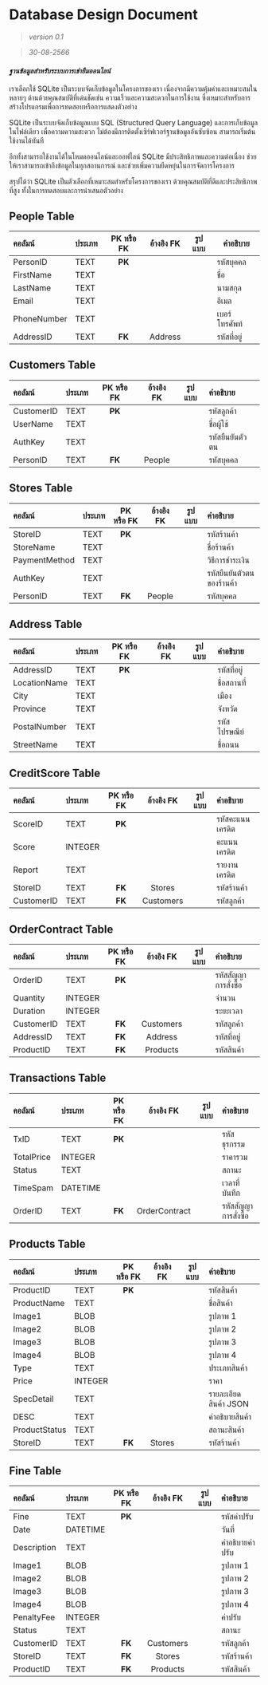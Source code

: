 # Database Design Document

> _version 0.1_

> _30-08-2566_

#### _ฐานข้อมูลสำหรับระบบการเช่ายืมออนไลน์_

เราเลือกใช้ SQLite เป็นระบบจัดเก็บข้อมูลในโครงการของเรา เนื่องจากมีความคุ้มค่าและเหมาะสมในหลายๆ
ด้านด้วยคุณสมบัติที่เด่นชัดเช่น
ความเร็วและความสะดวกในการใช้งาน ซึ่งเหมาะสำหรับการสร้างโปรแกรมเพื่อการทดสอบหรือการแสดงตัวอย่าง

SQLite เป็นระบบจัดเก็บข้อมูลแบบ SQL (Structured Query Language) และการเก็บข้อมูลในไฟล์เดียว เพื่อความความสะดวก
ไม่ต้องมีการติดตั้งเซิร์ฟเวอร์ฐานข้อมูลอันซับซ้อน สามารถเริ่มต้นใช้งานได้ทันที

อีกทั้งสามารถใช้งานได้ในโหมดออนไลน์และออฟไลน์ SQLite มีประสิทธิภาพและความต่อเนื่อง
ช่วยให้เราสามารถเข้าถึงข้อมูลในทุกสถานการณ์
และช่วยเพิ่มความยืดหยุ่นในการจัดการโครงการ

สรุปได้ว่า SQLite เป็นตัวเลือกที่เหมาะสมสำหรับโครงการของเรา ด้วยคุณสมบัติที่ดีและประสิทธิภาพที่สูง
ทั้งในการทดสอบและการนำเสนอตัวอย่าง

## People Table

| คอลัมน์     | ประเภท | PK หรือ FK | อ้างอิง FK | รูปแบบ | คำอธิบาย      |
|:------------|:-------|:----------:|:----------:|:------:|---------------|
| PersonID    | TEXT   |   **PK**   |            |        | รหัสบุคคล     |
| FirstName   | TEXT   |            |            |        | ชื่อ          |
| LastName    | TEXT   |            |            |        | นามสกุล       |
| Email       | TEXT   |            |            |        | อีเมล         |
| PhoneNumber | TEXT   |            |            |        | เบอร์โทรศัพท์ |
| AddressID   | TEXT   |   **FK**   |  Address   |        | รหัสที่อยู่   |

## Customers Table

| คอลัมน์    | ประเภท | PK หรือ FK | อ้างอิง FK | รูปแบบ | คำอธิบาย        |
|:-----------|:-------|:----------:|:----------:|:------:|:----------------|
| CustomerID | TEXT   |   **PK**   |            |        | รหัสลูกค้า      |
| UserName   | TEXT   |            |            |        | ชื่อผู้ใช้      |
| AuthKey    | TEXT   |            |            |        | รหัสยืนยันตัวตน |
| PersonID   | TEXT   |   **FK**   |   People   |        | รหัสบุคคล       |

## Stores Table

| คอลัมน์       | ประเภท | PK หรือ FK | อ้างอิง FK | รูปแบบ | คำอธิบาย                  |
|:--------------|:-------|:----------:|:----------:|:------:|:--------------------------|
| StoreID       | TEXT   |   **PK**   |            |        | รหัสร้านค้า               |
| StoreName     | TEXT   |            |            |        | ชื่อร้านค้า               |
| PaymentMethod | TEXT   |            |            |        | วิธีการชำระเงิน           |
| AuthKey       | TEXT   |            |            |        | รหัสยืนยันตัวตนของร้านค้า |
| PersonID      | TEXT   |   **FK**   |   People   |        | รหัสบุคคล                 |

## Address Table

| คอลัมน์      | ประเภท | PK หรือ FK | อ้างอิง FK | รูปแบบ | คำอธิบาย     |
|:-------------|:-------|:----------:|:----------:|:------:|:-------------|
| AddressID    | TEXT   |   **PK**   |            |        | รหัสที่อยู่  |
| LocationName | TEXT   |            |            |        | ชื่อสถานที่  |
| City         | TEXT   |            |            |        | เมือง        |
| Province     | TEXT   |            |            |        | จังหวัด      |
| PostalNumber | TEXT   |            |            |        | รหัสไปรษณีย์ |
| StreetName   | TEXT   |            |            |        | ชื่อถนน      |

## CreditScore Table

| คอลัมน์    | ประเภท  | PK หรือ FK | อ้างอิง FK | รูปแบบ | คำอธิบาย        |
|:-----------|:--------|:----------:|:----------:|:------:|:----------------|
| ScoreID    | TEXT    |   **PK**   |            |        | รหัสคะแนนเครดิต |
| Score      | INTEGER |            |            |        | คะแนนเครดิต     |
| Report     | TEXT    |            |            |        | รายงานเครดิต    |
| StoreID    | TEXT    |   **FK**   |   Stores   |        | รหัสร้านค้า     |
| CustomerID | TEXT    |   **FK**   | Customers  |        | รหัสลูกค้า      |

## OrderContract Table

| คอลัมน์    | ประเภท  | PK หรือ FK | อ้างอิง FK | รูปแบบ | คำอธิบาย             |
|:-----------|:--------|:----------:|:----------:|:------:|:---------------------|
| OrderID    | TEXT    |   **PK**   |            |        | รหัสสัญญาการสั่งซื้อ |
| Quantity   | INTEGER |            |            |        | จำนวน                |
| Duration   | INTEGER |            |            |        | ระยะเวลา             |
| CustomerID | TEXT    |   **FK**   | Customers  |        | รหัสลูกค้า           |
| AddressID  | TEXT    |   **FK**   |  Address   |        | รหัสที่อยู่          |
| ProductID  | TEXT    |   **FK**   |  Products  |        | รหัสสินค้า           |

## Transactions Table

| คอลัมน์    | ประเภท   | PK หรือ FK |  อ้างอิง FK   | รูปแบบ | คำอธิบาย             |
|:-----------|:---------|:----------:|:-------------:|:------:|:---------------------|
| TxID       | TEXT     |   **PK**   |               |        | รหัสธุรกรรม          |
| TotalPrice | INTEGER  |            |               |        | ราคารวม              |
| Status     | TEXT     |            |               |        | สถานะ                |
| TimeSpam   | DATETIME |            |               |        | เวลาที่บันทึก        |
| OrderID    | TEXT     |   **FK**   | OrderContract |        | รหัสสัญญาการสั่งซื้อ |

## Products Table

| คอลัมน์       | ประเภท  | PK หรือ FK | อ้างอิง FK | รูปแบบ | คำอธิบาย              |
|:--------------|:--------|:----------:|:----------:|:------:|:----------------------|
| ProductID     | TEXT    |   **PK**   |            |        | รหัสสินค้า            |
| ProductName   | TEXT    |            |            |        | ชื่อสินค้า            |
| Image1        | BLOB    |            |            |        | รูปภาพ 1              |
| Image2        | BLOB    |            |            |        | รูปภาพ 2              |
| Image3        | BLOB    |            |            |        | รูปภาพ 3              |
| Image4        | BLOB    |            |            |        | รูปภาพ 4              |
| Type          | TEXT    |            |            |        | ประเภทสินค้า          |
| Price         | INTEGER |            |            |        | ราคา                  |
| SpecDetail    | TEXT    |            |            |        | รายละเอียดสินค้า JSON |
| DESC          | TEXT    |            |            |        | คำอธิบายสินค้า        |
| ProductStatus | TEXT    |            |            |        | สถานะสินค้า           |
| StoreID       | TEXT    |   **FK**   |   Stores   |        | รหัสร้านค้า           |

## Fine Table

| คอลัมน์     | ประเภท   | PK หรือ FK | อ้างอิง FK | รูปแบบ | คำอธิบาย        |
|:------------|:---------|:----------:|:----------:|:------:|:----------------|
| Fine        | TEXT     |   **PK**   |            |        | รหัสค่าปรับ     |
| Date        | DATETIME |            |            |        | วันที่          |
| Description | TEXT     |            |            |        | คำอธิบายค่าปรับ |
| Image1      | BLOB     |            |            |        | รูปภาพ 1        |
| Image2      | BLOB     |            |            |        | รูปภาพ 2        |
| Image3      | BLOB     |            |            |        | รูปภาพ 3        |
| Image4      | BLOB     |            |            |        | รูปภาพ 4        |
| PenaltyFee  | INTEGER  |            |            |        | ค่าปรับ         |
| Status      | TEXT     |            |            |        | สถานะ           |
| CustomerID  | TEXT     |   **FK**   | Customers  |        | รหัสลูกค้า      |
| StoreID     | TEXT     |   **FK**   |   Stores   |        | รหัสร้านค้า     |
| ProductID   | TEXT     |   **FK**   |  Products  |        | รหัสสินค้า      |

